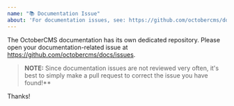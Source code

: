 ```yaml
---
name: "📚 Documentation Issue"
about: 'For documentation issues, see: https://github.com/octobercms/docs/issues'
---
```


The OctoberCMS documentation has its own dedicated repository. Please open your documentation-related issue at https://github.com/octobercms/docs/issues.

> **NOTE:** Since documentation issues are not reviewed very often, it's best to simply make a pull request to correct the issue you have found!**

Thanks!